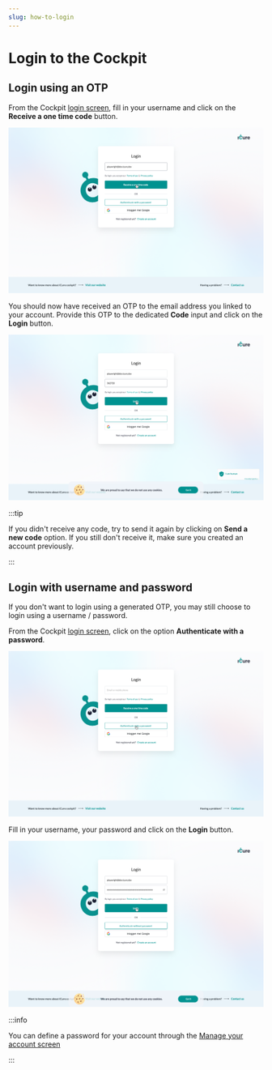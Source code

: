 ```yaml
---
slug: how-to-login
---
```


# Login to the Cockpit

## Login using an OTP
From the Cockpit [login screen](https://cockpit.icure.cloud/login), fill in your username and click on the 
**Receive a one time code** button.

![Authenticate with code](./img/authenticate-with-code.png)

You should now have received an OTP to the email address you linked to your account. 
Provide this OTP to the dedicated **Code** input and click on the **Login** button.

![Login form with code](./img/authenticate-with-code-step-2.png)

:::tip

If you didn't receive any code, try to send it again by clicking on **Send a new code** option. 
If you still don't receive it, make sure you created an account previously.

:::


## Login with username and password
If you don't want to login using a generated OTP, you may still choose to login using a username / password. 

From the Cockpit [login screen](https://cockpit.icure.cloud/login), click on the option **Authenticate with a password**.

![Authenticate with password](./img/authenticate-with-password.png)

Fill in your username, your password and click on the **Login** button.

![Login form](./img/login-form.png)

:::info

You can define a password for your account through the [Manage your account screen](how-to-manage-your-account.md) 

:::